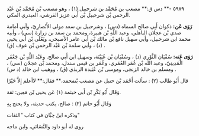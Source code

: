 ٥٩٨٩ -** دس ق:** مصعب بن مُحَمَّد بن شرحبيل (١) ، وهو مصعب بْن مُحَمَّد بْن عَبْد الرحمن بْن شرحبيل بْن أَبي عزيز القرشي، العبدري المكي.

**رَوَى عَن:** ذكوان أَبِي صالح السماه (دس) ، وشرحبيل بن سعد مولى الأَنْصارِيّ، وأبي أمامة صدي بْن عجلان الباهلي، وعبد اللَّهِ بْن هبيرة، ومحمد بن سعد بن زرارة (سي) ، وأبيه محمد ابن شرحبيل، وأبي سهيل نافع بْن مالك بْن أَبي عامر الأصبحي، ويَعْلَى بْن أَبي يحيى (د) ، وأبي سلمة بْن عَبْد الرحمن بْن عوف (ق) .

**رَوَى عَنه:** سُفْيَان الثَّوْرِي (د) ، وسُفْيَان بْن عُيَيْنَة، وسهيل ابن أَبي صالح. وعَبْد اللَّهِ بْن جَعْفَر الْمَدِينِيّ، وعبد الله بْن عُمَر العُمَري، وعُمَر بن قيس سندل، ومحمد بْن عجلان (سي) ، ومسلم بن خالد الزنجي، وموسى بْن عُبَيدة الربذي (ق) ، ووهيب ابن خالد (د س) .

قال أَبُو طالب (٢) : سألت أَحْمَد بْن حنبل عن مصعب بْنمحمد،** فقال:** لاأعلم إِلاَّ خَيْرًا

وَقَال أَبُو بَكْرِ بْن أَبي خيثمة (١) عَن يحيى بْن مَعِين: ثقة.

وَقَال أَبُو حاتم (٢) : صالح، يكتب حديثه، ولا يحتج بِهِ

وذكره ابنُ حِبَّان في كتاب "الثقات"

روى له أبو داود والنَّسَائي، وابن ماجه